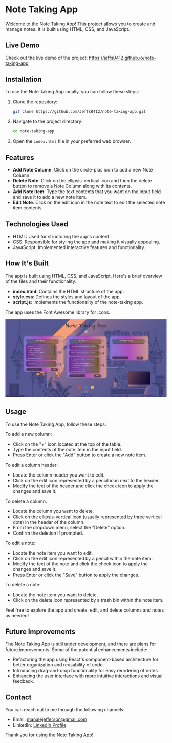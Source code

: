 # Note Taking App

Welcome to the Note Taking App! This project allows you to create and manage notes. It is built using HTML, CSS, and JavaScript.

## Live Demo

Check out the live demo of the project: https://jeffs0412.github.io/note-taking-app

## Installation

To use the Note Taking App locally, you can follow these steps:

1. Clone the repository:

   ```bash
   git clone https://github.com/Jeffs0412/note-taking-app.git 
   ```
2. Navigate to the project directory:
    ```bash
    cd note-taking-app
    ```

3. Open the `index.html` file in your preferred web browser.

## Features

- **Add Note Column**: Click on the circle-plus icon to add a new Note Column.
- **Delete Note**: Click on the ellipsis-vertical icon and then the delete button to remove a Note Column along with its contents.
- **Add Note Item**: Type the text contents that you want on the input field and save it to add a new note item.
- **Edit Note**: Click on the edit icon in the note text to edit the selected note item contents.

## Technologies Used

- HTML: Used for structuring the app's content.
- CSS: Responsible for styling the app and making it visually appealing.
- JavaScript: Implemented interactive features and functionality.

## How It's Built

The app is built using HTML, CSS, and JavaScript. Here's a brief overview of the files and their functionality:

- **index.html**: Contains the HTML structure of the app.
- **style.css**: Defines the styles and layout of the app.
- **script.js**: Implements the functionality of the note-taking app.

The app uses the Font Awesome library for icons.

![Note Taking App](images/note-app1.png)

## Usage

To use the Note Taking App, follow these steps:

To add a new column:

- Click on the "+" icon located at the top of the table.
- Type the contents of the note item in the input field.
- Press Enter or click the "Add" button to create a new note item.

To edit a column header:

- Locate the column header you want to edit.
- Click on the edit icon represented by a pencil icon next to the header.
- Modify the text of the header and click the check icon to apply the changes and save it.

To delete a column:

- Locate the column you want to delete.
- Click on the ellipsis-vertical icon (usually represented by three vertical dots) in the header of the column.
- From the dropdown menu, select the "Delete" option.
- Confirm the deletion if prompted.

To edit a note:

- Locate the note item you want to edit.
- Click on the edit icon represented by a pencil within the note item.
- Modify the text of the note and click the check icon to apply the changes and save it.
- Press Enter or click the "Save" button to apply the changes.

To delete a note:

- Locate the note item you want to delete.
- Click on the delete icon represented by a trash bin within the note item.

Feel free to explore the app and create, edit, and delete columns and notes as needed!

## Future Improvements

The Note Taking App is still under development, and there are plans for future improvements. Some of the potential enhancements include:

- Refactoring the app using React's component-based architecture for better organization and reusability of code.
- Introducing drag-and-drop functionality for easy reordering of notes.
- Enhancing the user interface with more intuitive interactions and visual feedback.

## Contact

You can reach out to me through the following channels:
- Email: manalejefferson@gmail.com
- LinkedIn: [LinkedIn Profile](https://www.linkedin.com/in/jefferson-manale/)

Thank you for using the Note Taking App!
